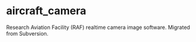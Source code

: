 # aircraft_camera
Research Aviation Facility (RAF) realtime camera image software. Migrated from Subversion.
